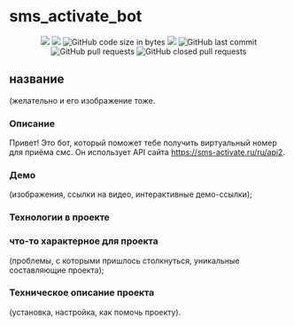 # sms_activate_bot

<p align="center">
  <img src="https://img.shields.io/badge/made%20by-borisshavrin-brightgreen.svg" >
  <img src="https://img.shields.io/github/languages/top/borisshavrin/sms_activate_bot.svg">
  <img alt="GitHub code size in bytes" src="https://img.shields.io/github/languages/code-size/borisshavrin/sms_activate_bot">
  <img src="https://img.shields.io/badge/PRs-friendly-orange.svg?style=flat">
  <img alt="GitHub last commit" src="https://img.shields.io/github/last-commit/borisshavrin/sms_activate_bot?color=purple">
  <img alt="GitHub pull requests" src="https://img.shields.io/github/issues-pr/borisshavrin/sms_activate_bot">
  <img alt="GitHub closed pull requests" src="https://img.shields.io/github/issues-pr-closed/borisshavrin/sms_activate_bot">
</p>

## название 

(желательно и его изображение тоже.

### Описание 

Привет! Это бот, который поможет тебе получить виртуальный номер для приёма смс. Он использует API сайта
 https://sms-activate.ru/ru/api2.

### Демо 

(изображения, ссылки на видео, интерактивные демо-ссылки);
### Технологии в проекте

### что-то характерное для проекта 
(проблемы, с которыми пришлось столкнуться, уникальные составляющие проекта);
### Техническое описание проекта 
(установка, настройка, как помочь проекту).
